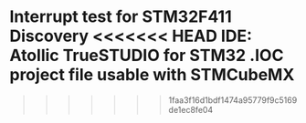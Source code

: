 Interrupt test for STM32F411 Discovery
<<<<<<< HEAD
IDE: Atollic TrueSTUDIO for STM32
.IOC project file usable with STMCubeMX
=======
>>>>>>> 1faa3f16d1bdf1474a95779f9c5169de1ec8fe04
